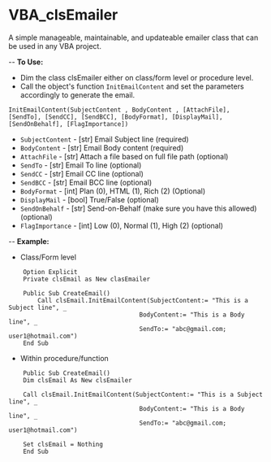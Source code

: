 # VBA_clsEmailer
A simple manageable, maintainable, and updateable emailer class that can be used in any VBA project.

-- <b>To Use:</b>
- Dim the class clsEmailer either on class/form level or procedure level.
- Call the object's function <code>InitEmailContent</code> and set the parameters accordingly to generate the email.

```InitEmailContent(SubjectContent , BodyContent , [AttachFile], [SendTo], [SendCC], [SendBCC], [BodyFormat], [DisplayMail], [SendOnBehalf], [FlagImportance])```

- <code>SubjectContent</code> - [str] Email Subject line (required)
- <code>BodyContent</code> - [str] Email Body content (required)
- <code>AttachFile</code> - [str] Attach a file based on full file path (optional)
- <code>SendTo</code> - [str] Email To line (optional)
- <code>SendCC</code> - [str] Email CC line (optional)
- <code>SendBCC</code> - [str] Email BCC line (optional)
- <code>BodyFormat</code> - [int] Plan (0), HTML (1), Rich (2) (Optional)
- <code>DisplayMail</code> - [bool] True/False (optional)
- <code>SendOnBehalf</code> - [str] Send-on-Behalf (make sure you have this allowed) (optional)
- <code>FlagImportance</code> - [int] Low (0), Normal (1), High (2) (optional)

-- <b>Example:</b>
- Class/Form level

```
    Option Explicit
    Private clsEmail as New clasEmailer

    Public Sub CreateEmail()
        Call clsEmail.InitEmailContent(SubjectContent:= "This is a Subject line", _
                                    BodyContent:= "This is a Body line", _
                                    SendTo:= "abc@gmail.com; user1@hotmail.com")
    End Sub
```

- Within procedure/function

```
    Public Sub CreateEmail()
    Dim clsEmail As New clsEmailer

    Call clsEmail.InitEmailContent(SubjectContent:= "This is a Subject line", _
                                    BodyContent:= "This is a Body line", _
                                    SendTo:= "abc@gmail.com; user1@hotmail.com")
    
    Set clsEmail = Nothing
    End Sub
```
